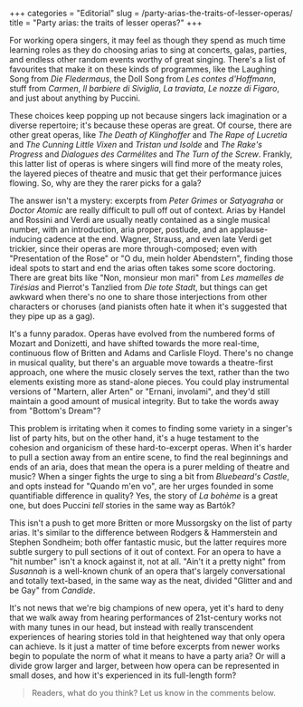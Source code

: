 +++
categories = "Editorial"
slug = /party-arias-the-traits-of-lesser-operas/
title = "Party arias: the traits of lesser operas?"
+++

For working opera singers, it may feel as though they spend as much time learning roles as they do choosing arias to sing at concerts, galas, parties, and endless other random events worthy of great singing. There's a list of favourites that make it on these kinds of programmes, like the Laughing Song from *Die Fledermaus*, the Doll Song from *Les contes d'Hoffmann*, stuff from  *Carmen*, *Il barbiere di Siviglia*, *La traviata*, *Le nozze di Figaro*, and just about anything by Puccini.

These choices keep popping up not because singers lack imagination or a diverse repertoire; it's because these operas are great. Of course, there are other great operas, like *The Death of Klinghoffer* and *The Rape of Lucretia* and *The Cunning Little Vixen* and *Tristan und Isolde* and *The Rake's Progress* and *Dialogues des Carmélites* and *The Turn of the Screw*. Frankly, this latter list of operas is where singers will find more of the meaty roles, the layered pieces of theatre and music that get their performance juices flowing. So, why are they the rarer picks for a gala?

The answer isn't a mystery: excerpts from *Peter Grimes* or *Satyagraha* or *Doctor Atomic* are really difficult to pull off out of context. Arias by Handel and Rossini and Verdi are usually neatly contained as a single musical number, with an introduction, aria proper, postlude, and an applause-inducing cadence at the end. Wagner, Strauss, and even late Verdi get trickier, since their operas are more through-composed; even with "Presentation of the Rose" or "O du, mein holder Abendstern", finding those ideal spots to start and end the arias often takes some score doctoring. There are great bits like "Non, monsieur mon mari" from *Les mamelles de Tirésias* and Pierrot's Tanzlied from *Die tote Stadt*, but things can get awkward when there's no one to share those interjections from other characters or choruses (and pianists often hate it when it's suggested that they pipe up as a gag).

It's a funny paradox. Operas have evolved from the numbered forms of Mozart and Donizetti, and have shifted towards the more real-time, continuous flow of Britten and Adams and Carlisle Floyd. There's no change in musical quality, but there's an arguable move towards a theatre-first approach, one where the music closely serves the text, rather than the two elements existing more as stand-alone pieces. You could play instrumental versions of "Martern, aller Arten" or "Ernani, involami", and they'd still maintain a good amount of musical integrity. But to take the words away from "Bottom's Dream"?

This problem is irritating when it comes to finding some variety in a singer's list of party hits, but on the other hand, it's a huge testament to the cohesion and organicism of these hard-to-excerpt operas. When it's harder to pull a section away from an entire scene, to find the real beginnings and ends of an aria, does that mean the opera is a purer melding of theatre and music? When a singer fights the urge to sing a bit from *Bluebeard's Castle*, and opts instead for "Quando m'en vo", are her urges founded in some quantifiable difference in quality? Yes, the story of *La bohème* is a great one, but does Puccini *tell* stories in the same way as Bartók?

This isn't a push to get more Britten or more Mussorgsky on the list of party arias. It's similar to the difference between Rodgers & Hammerstein and Stephen Sondheim; both offer fantastic music, but the latter requires more subtle surgery to pull sections of it out of context. For an opera to have a "hit number" isn't a knock against it, not at all. "Ain't it a pretty night" from *Susannah* is a well-known chunk of an opera that's largely conversational and totally text-based, in the same way as the neat, divided "Glitter and and be Gay" from *Candide*. 

It's not news that we're big champions of new opera, yet it's hard to deny that we walk away from hearing performances of 21st-century works not with many tunes in our head, but instead with really transcendent experiences of hearing stories told in that heightened way that only opera can achieve. Is it just a matter of time before excerpts from newer works begin to populate the norm of what it means to have a party aria? Or will a divide grow larger and larger, between how opera can be represented in small doses, and how it's experienced in its full-length form?

>Readers, what do you think? Let us know in the comments below.
